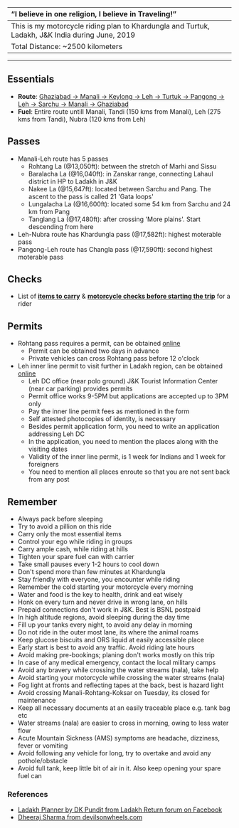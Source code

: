 | “I believe in one religion, I believe in Traveling!”|
| :--- |
| This is my motorcycle riding plan to Khardungla and Turtuk, Ladakh, J&K India during June, 2019|
| Total Distance:  ~2500 kilometers |

---

## **Essentials**
* **Route**: [Ghaziabad -> Manali -> Keylong -> Leh -> Turtuk -> Pangong -> Leh -> Sarchu -> Manali -> Ghaziabad](route.md)
* **Fuel**: Entire route untill Manali, Tandi (150 kms from Manali), Leh (275 kms from Tandi), Nubra (120 kms from Leh)

## **Passes**
* Manali-Leh route has 5 passes
    * Rohtang La (@13,050ft): between the stretch of Marhi and Sissu
    * Baralacha La (@16,040ft): in Zanskar range, connecting Lahaul district in HP to Ladakh in J&K
    * Nakee La (@15,647ft): located between Sarchu and Pang. The ascent to the pass is called 21 'Gata loops'
    * Lungalacha La (@16,600ft): located some 54 km from Sarchu and 24 km from Pang
    * Tanglang La (@17,480ft): after crossing 'More plains'. Start descending from here 
* Leh-Nubra route has Khardungla pass (@17,582ft): highest moterable pass 
* Pangong-Leh route has Changla pass (@17,590ft): second highest moterable pass

## Checks		
* List of [**items to carry**](carry-list.md) & [**motorcycle checks before starting the trip**](check-list.md) for a rider

## **Permits**
* Rohtang pass requires a permit, can be obtained [online](https://rohtangpermits.nic.in)
	* Permit can be obtained two days in advance
	* Private vehicles can cross Rohtang pass before 12 o'clock
* Leh inner line permit to visit further in Ladakh region, can be obtained [online](http://www.lahdclehpermit.in)
	* Leh DC office (near polo ground) J&K Tourist Information Center (near car parking) provides permits
	* Permit office works 9-5PM but applications are accepted up to 3PM only
	* Pay the inner line permit fees as mentioned in the form
	* Self attested photocopies of identity, is necessary
	* Besides permit application form, you need to write an application addressing Leh DC
	* In the application, you need to mention the places along with the visiting dates
	* Validity of the inner line permit, is 1 week for Indians and 1 week for foreigners
	* You need to mention all places enroute so that you are not sent back from any post

## **Remember**
* Always pack before sleeping
* Try to avoid a pillion on this ride
* Carry only the most essential items
* Control your ego while riding in groups
* Carry ample cash, while riding at hills
* Tighten your spare fuel can with carrier
* Take small pauses every 1-2 hours to cool down
* Don't spend more than few minutes at Khardungla
* Stay friendly with everyone, you encounter while riding
* Remember the cold starting your motorcycle every morning
* Water and food is the key to health, drink and eat wisely
* Honk on every turn and never drive in wrong lane, on hills
* Prepaid connections don't work in J&K. Best is BSNL postpaid
* In high altitude regions, avoid sleeping during the day time
* Fill up your tanks every night, to avoid any delay in morning 
* Do not ride in the outer most lane, its where the animal roams
* Keep glucose biscuits and ORS liquid at easily accessible place
* Early start is best to avoid any traffic. Avoid riding late hours
* Avoid making pre-bookings; planing don't works mostly on this trip
* In case of any medical emergency, contact the local military camps
* Avoid any bravery while crossing the water streams (nala), take help
* Avoid starting your motorcycle while crossing the water streams (nala)
* Fog light at fronts and reflecting tapes at the back, best is hazard light
* Avoid crossing Manali-Rohtang-Koksar on Tuesday, its closed for maintenance
* Keep all necessary documents at an easily traceable place e.g. tank bag etc
* Water streams (nala) are easier to cross in morning, owing to less water flow
* Acute Mountain Sickness (AMS) symptoms are headache, dizziness, fever or vomiting
* Avoid following any vehicle for long, try to overtake and avoid any pothole/obstacle
* Avoid full tank, keep little bit of air in it. Also keep opening your spare fuel can

### **References**
* [Ladakh Planner by DK Pundit from Ladakh Return forum on Facebook](dk-pandit-guidance.md)
* [Dheeraj Sharma from devilsonwheels.com](http://devilonwheels.com)